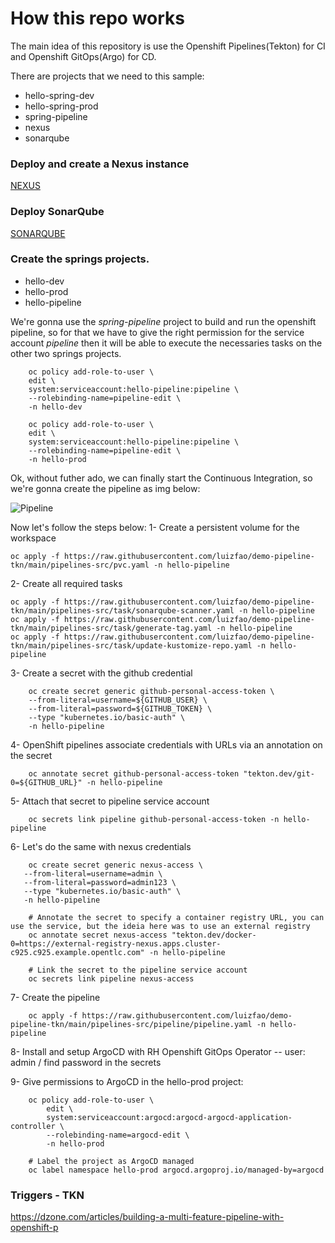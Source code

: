 # How this repo works
The main idea of this repository is use the Openshift Pipelines(Tekton) for CI and Openshift GitOps(Argo) for CD.

There are   projects that we need to this sample:
- hello-spring-dev
- hello-spring-prod
- spring-pipeline
- nexus
- sonarqube

### Deploy and create a Nexus instance
[NEXUS](https://github.com/luizfao/demo-pipeline-tkn/blob/main/nexus/README.md)


### Deploy SonarQube
[SONARQUBE](https://github.com/luizfao/demo-pipeline-tkn/blob/main/sonarqube/sonarqube.adoc)


### Create the springs projects.
- hello-dev
- hello-prod
- hello-pipeline

We're gonna use the *spring-pipeline* project to build and run the openshift pipeline, so for that we have to give the right permission for the service account *pipeline* then it will be able to execute the necessaries tasks on the other two springs projects.

```shell
    oc policy add-role-to-user \
    edit \
    system:serviceaccount:hello-pipeline:pipeline \
    --rolebinding-name=pipeline-edit \
    -n hello-dev
```
```shell
    oc policy add-role-to-user \
    edit \
    system:serviceaccount:hello-pipeline:pipeline \
    --rolebinding-name=pipeline-edit \
    -n hello-prod
```

Ok, without futher ado, we can finally start the Continuous Integration, so we're gonna create the pipeline as img below:

![Pipeline](https://github.com/luizfao/demo-pipeline-tkn/blob/main/imgs/pipeline.png)

Now let's follow the steps below: 
1- Create a persistent volume for the workspace
```shell
oc apply -f https://raw.githubusercontent.com/luizfao/demo-pipeline-tkn/main/pipelines-src/pvc.yaml -n hello-pipeline
```
2- Create all required tasks
```shell
oc apply -f https://raw.githubusercontent.com/luizfao/demo-pipeline-tkn/main/pipelines-src/task/sonarqube-scanner.yaml -n hello-pipeline
oc apply -f https://raw.githubusercontent.com/luizfao/demo-pipeline-tkn/main/pipelines-src/task/generate-tag.yaml -n hello-pipeline
oc apply -f https://raw.githubusercontent.com/luizfao/demo-pipeline-tkn/main/pipelines-src/task/update-kustomize-repo.yaml -n hello-pipeline
```

3- Create a secret with the github credential
```shell
    oc create secret generic github-personal-access-token \
    --from-literal=username=${GITHUB_USER} \
    --from-literal=password=${GITHUB_TOKEN} \
    --type "kubernetes.io/basic-auth" \
    -n hello-pipeline
```
4- OpenShift pipelines associate credentials with URLs via an annotation on the secret
```shell
    oc annotate secret github-personal-access-token "tekton.dev/git-0=${GITHUB_URL}" -n hello-pipeline
```
5- Attach that secret to pipeline service account
```shell
    oc secrets link pipeline github-personal-access-token -n hello-pipeline
```

6- Let's do the same with nexus credentials
```shell
    oc create secret generic nexus-access \
   --from-literal=username=admin \
   --from-literal=password=admin123 \
   --type "kubernetes.io/basic-auth" \
   -n hello-pipeline

    # Annotate the secret to specify a container registry URL, you can use the service, but the ideia here was to use an external registry
    oc annotate secret nexus-access "tekton.dev/docker-0=https://external-registry-nexus.apps.cluster-c925.c925.example.opentlc.com" -n hello-pipeline

    # Link the secret to the pipeline service account
    oc secrets link pipeline nexus-access    
```

7- Create the pipeline
```shell
    oc apply -f https://raw.githubusercontent.com/luizfao/demo-pipeline-tkn/main/pipelines-src/pipeline/pipeline.yaml -n hello-pipeline
```

8- Install and setup ArgoCD with RH Openshift GitOps Operator -- user: admin / find password in the secrets 

9- Give permissions to ArgoCD in the hello-prod project:
```shell
    oc policy add-role-to-user \
        edit \
        system:serviceaccount:argocd:argocd-argocd-application-controller \
        --rolebinding-name=argocd-edit \
        -n hello-prod

    # Label the project as ArgoCD managed
    oc label namespace hello-prod argocd.argoproj.io/managed-by=argocd
```

### Triggers - TKN
https://dzone.com/articles/building-a-multi-feature-pipeline-with-openshift-p
